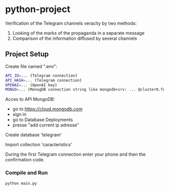 # python-project
Verification of the Telegram channels veracity by two methods:
1) Looking of the marks of the propaganda in a separate message
2) Comparison of the information diffused by several channels   

## Project Setup

Create file named ".env":
```sh
API_ID=... (Telegram connection)
API_HASH=... (Telegram connection)
OPENAI=... (OpenAI key)
MONGO=... (MonogDB connection string like mongodb+srv: ... @cluster0.fnbrrzu.mongodb.net/?retryWrites=true&w=majority
```

Acces to API MongoDB:
- go to https://cloud.mongodb.com 
- sign in 
- go to Database Deployments
- presse "add current ip adresse"

Create database 'telegram'

Import collection 'caracteristics'

During the first Telegram connection enter your phone and then the confirmation code.

### Compile and Run
```sh
python main.py
```
